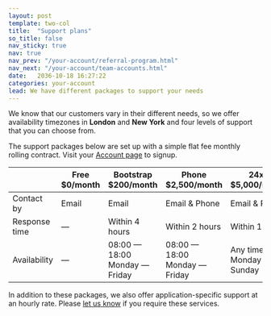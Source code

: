```yaml
---
layout: post
template: two-col
title:  "Support plans"
so_title: false
nav_sticky: true
nav: true
nav_prev: "/your-account/referral-program.html"
nav_next: "/your-account/team-accounts.html"
date:   2036-10-18 16:27:22
categories: your-account
lead: We have different packages to support your needs
---
```


We know that our customers vary in their different needs, so we offer availability timezones in <b>London</b> and <b>New York</b> and four levels of support that you can choose from.

The support packages below are set up with a simple flat fee monthly rolling contract. Visit your <a href="https://app.cloud66.com/support" target="_blank">Account page</a> to signup.

<table class='table table-bordered table-striped table-small'>
    <thead>
        <tr>
            <th align="center"></th>
            <th align="center">Free <br/> $0/month</th>
            <th align="center">Bootstrap <br/> $200/month</th>
            <th align="center">Phone <br/> $2,500/month</th>
            <th align="center">24x7 <br/> $5,000/month</th>
        </tr>
    </thead>
    <tbody>
        <tr>
            <td>Contact by</td>
            <td>Email</td>
            <td>Email</td>
            <td>Email & Phone</td>
            <td>Email & Phone</td>
        </tr>
        <tr>
            <td>Response time</td>
            <td>&mdash;</td>
            <td>Within 4 hours</td>
            <td>Within 2 hours</td>
            <td>Within 1 hour</td>
        </tr>
        <tr>
            <td>Availability</td>
            <td>&mdash;</td>
            <td>08:00 &mdash; 18:00 <br/>Monday &mdash; Friday</td>
            <td>08:00 &mdash; 18:00 <br/>Monday &mdash; Friday</td>
            <td>Any time <br/>Monday &mdash; Sunday</td>
        </tr>
    </tbody>
</table>

In addition to these packages, we also offer application-specific support at an hourly rate. Please <a href="mailto:hello@cloud66.com">let us know</a> if you require these services.
